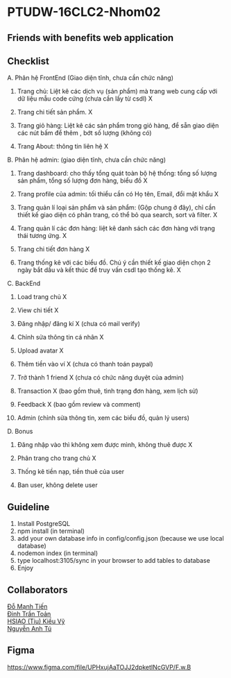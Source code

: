 # PTUDW-16CLC2-Nhom02

## Friends with benefits web application

## Checklist  
A. Phân hệ FrontEnd (Giao diện tĩnh, chưa cần chức năng)  

1. Trang chủ: Liệt kê các dịch vụ (sản phẩm) mà trang web cung cấp với dữ liệu mẫu code cứng (chưa cần lấy từ csdl) X  

2. Trang chi tiết sản phẩm. X  

3. Trang giỏ hàng: Liệt kê các sản phẩm trong giỏ hàng, để sẵn giao diện các nút bấm để thêm , bớt số lượng (không có) 

4. Trang About: thông tin liên hệ X  

B. Phân hệ admin: (giao diện tĩnh, chưa cần chức năng)  

1. Trang dashboard: cho thấy tổng quát toàn bộ hệ thống: tổng số lượng sản phẩm, tổng số lượng đơn hàng, biểu đồ X  

2. Trang profile của admin: tối thiểu cần có Họ tên, Email, đổi mật khẩu X  

3. Trang quản lí loại sản phẩm và sản phẩm: (Gộp chung ở đây), chỉ cần thiết kế giao diện có phân trang, có thể bỏ qua search, sort và filter. X  

4. Trang quản lí các đơn hàng: liệt kê danh sách các đơn hàng với trạng thái tương ứng. X  

5. Trang chi tiết đơn hàng X   

6. Trang thống kê với các biểu đồ. Chú ý cần thiết kế giao diện chọn 2 ngày bắt dầu và kết thúc để truy vấn csdl tạo thống kê. X

C. BackEnd

1. Load trang chủ X

2. View chi tiết X

3. Đăng nhập/ đăng kí X (chưa có mail verify)

4. Chỉnh sửa thông tin cá nhân X

5. Upload avatar X

6. Thêm tiền vào ví X (chưa có thanh toán paypal)

7. Trở thành 1 friend X (chưa có chức năng duyệt của admin)

8. Transaction X (bao gồm thuê, tình trạng đơn hàng, xem lịch sử)

9. Feedback X (bao gồm review và comment)

10. Admin (chỉnh sửa thông tin, xem các biểu đồ, quản lý users)

D. Bonus

1. Đăng nhập vào thì không xem được mình, không thuê được X

2. Phân trang cho trang chủ X

3. Thống kê tiền nạp, tiền thuê của user

4. Ban user, không delete user

## Guideline

1. Install PostgreSQL
2. npm install (in terminal)
3. add your own database info in config/config.json (because we use local database)
4. nodemon index (in terminal)
5. type localhost:3105/sync in your browser to add tables to database
6. Enjoy

## Collaborators
[Đỗ Mạnh Tiến](https://github.com/1653087)  
[Đinh Trần Toản](https://github.com/1653092)  
[HSIAO (Tiu) Kiều Vỹ](https://github.com/1653106)  
[Nguyễn Anh Tú](https://github.com/1653142)  

## Figma
https://www.figma.com/file/UPHxujAaTOJJ2dpketINcGVP/F.w.B
